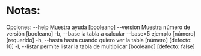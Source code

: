 # Notas:

Opciones:
      --help     Muestra ayuda                                        [booleano]
      --version  Muestra número de versión                            [booleano]
  -b, --base     la tabla a calcular --base=5 ejemplo       [número] [requerido]
  -h, --hasta    hasta cuando quiero ver la tabla         [número] [defecto: 10]
  -l, --listar   permite listar la tabla de multiplicar
                                                     [booleano] [defecto: false]
                                                     
